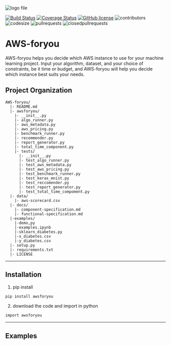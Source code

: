 ![logo file](./logo.PNG)

[![Build Status](https://travis-ci.org/winnawat/AWS-foryou.svg?branch=master)](https://travis-ci.org/winnawat/AWS-foryou) [![Coverage Status](https://coveralls.io/repos/github/winnawat/AWS-foryou/badge.svg?branch=master)](https://coveralls.io/github/winnawat/AWS-foryou?branch=master) [![GitHub license](https://img.shields.io/github/license/Naereen/StrapDown.js.svg)](https://github.com//winnawat/AWS-foryou/blob/master/LICENSE) ![contributors](https://img.shields.io/github/contributors/winnawat/AWS-foryou.svg) ![codesize](https://img.shields.io/github/languages/code-size/winnawat/AWS-foryou.svg) ![pullrequests](https://img.shields.io/github/issues-pr/winnawat/AWS-foryou.svg) ![closedpullrequests](https://img.shields.io/github/issues-pr-closed-raw/winnawat/AWS-foryou.svg)


# AWS-foryou
AWS-foryou helps you decide which AWS instance to use for your machine learning project. Input your algorithm, dataset, and your choice of constraints, be it time or budget, and AWS-foryou will help you decide which instance best suits your needs.

## Project Organization
```
AWS-foryou/
  |- README.md
  |- awsforyou/
    |- __init__.py
    |- algo_runner.py
    |- aws_metadata.py
    |- aws_pricing.py
    |- benchmark_runner.py
    |- recommender.py
    |- report_generator.py
    |- total_time_component.py
    |- tests/
      |- __init__.py
      |- test_algo_runner.py
      |- test_aws_metadata.py
      |- test_aws_pricing.py
      |- test_benchmark_runner.py
      |- test_keras_mnist.py
      |- test_reccomender.py
      |- test_report_generator.py
      |- test_total_time_compoment.py
  |- data/
    |- aws-scorecard.csv
  |- docs/
    |- component-specification.md
    |- functional-specification.md
  |-examples/
    |-demo,py
    |-examples.ipynb
    |-sklearn_diabetes.py
    |-x_diabetes.csv
    |-y_diabetes.csv
  |- setup.py
  |- requirements.txt
  |- LICENSE
```
---
## Installation
1. pip install
```python
pip install awsforyou
```

2. download the code and import in python
```
import awsforyou
```
---
## Examples

